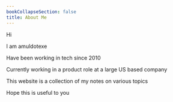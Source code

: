 ```yaml
---
bookCollapseSection: false
title: About Me
---
```



Hi

I am amuldotexe

Have been working in tech since 2010

Currently working in a product role at a large US based company

This website is a collection of my notes on various topics

Hope this is useful to you


<!---
Feel free to DM me on twitter:

Profile link:
{{< link url="https://twitter.com/amuldotexe" text="amuldotexe on twitter" >}}

DM link:

{{< link url="https://twitter.com/messages/compose?recepient_id=1132151165410455552" text="DM amuldotexe on twitter">}}


 --->


 